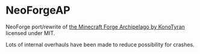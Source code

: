 # NeoForgeAP

NeoForge port/rewrite
of [the Minecraft Forge Archipelago by KonoTyran](https://github.com/KonoTyran/Minecraft_AP_Randomizer/)
licensed under MIT.

Lots of internal overhauls have been made to reduce possibility for crashes.
